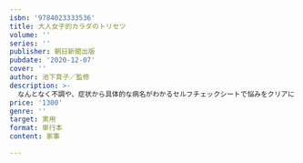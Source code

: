 ```yaml
---
isbn: '9784023333536'
title: 大人女子的カラダのトリセツ
volume: ''
series: ''
publisher: 朝日新聞出版
pubdate: '2020-12-07'
cover: ''
author: 池下育子／監修
description: >-
  なんとなく不調や、症状から具体的な病名がわかるセルフチェックシートで悩みをクリアに！　セルフケアも詳しく紹介されているので女性のカラダのSOSに一冊持っておきたい保存版。withコロナ時代の基礎知識＆免疫力UP方法もしっかり掲載。
price: '1300'
genre: ''
target: 実用
format: 単行本
content: 家事

---
```

